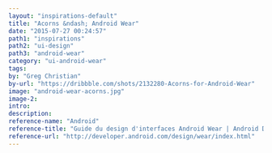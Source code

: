 ```yaml
---
layout: "inspirations-default"
title: "Acorns &ndash; Android Wear"
date: "2015-07-27 00:24:57"
path1: "inspirations"
path2: "ui-design"
path3: "android-wear"
category: "ui-android-wear"
tags:
by: "Greg Christian"
by-url: "https://dribbble.com/shots/2132280-Acorns-for-Android-Wear"
image: "android-wear-acorns.jpg"
image-2:
intro:
description:
reference-name: "Android"
reference-title: "Guide du design d'interfaces Android Wear | Android Developers"
reference-url: "http://developer.android.com/design/wear/index.html"
---
```

